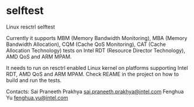# selftest
Linux resctrl selftest

Currently it supports MBM (Memory Bandwidth Monitoring), MBA (Memory Bandwidth Allocation), CQM (Cache QoS Monitoring), CAT (Cache Allocation Technology) tests on Intel RDT (Resource Director Technology), AMD QoS and ARM MPAM.

It needs to run on resctrl enabled Linux kernel on platforms supporting Intel RDT, AMD QoS and ARM MPAM. Check REAME in the project on how to build and run the tests.

Contacts:
Sai Praneeth Prakhya sai.praneeth.prakhya@intel.com
Fenghua Yu fenghua.yu@intel.com
